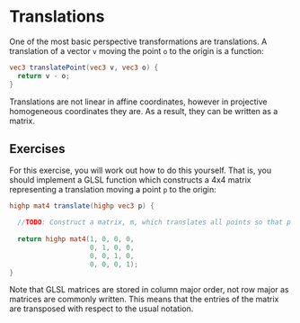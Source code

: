 # Translations

One of the most basic perspective transformations are translations.  A translation of a vector `v` moving the point `o` to the origin is a function:

```glsl
vec3 translatePoint(vec3 v, vec3 o) {
  return v - o;
}
```

Translations are not linear in affine coordinates, however in projective homogeneous coordinates they are.  As a result, they can be written as a matrix.  

## Exercises

For this exercise, you will work out how to do this yourself.  That is, you should implement a GLSL function which constructs a 4x4 matrix representing a translation moving a point `p` to the origin:

```glsl
highp mat4 translate(highp vec3 p) {

  //TODO: Construct a matrix, m, which translates all points so that p is at the origin.
  
  return highp mat4(1, 0, 0, 0,
                    0, 1, 0, 0, 
                    0, 0, 1, 0,
                    0, 0, 0, 1);
}
```

Note that GLSL matrices are stored in column major order, not row major as matrices are commonly written.  This means that the entries of the matrix are transposed with respect to the usual notation.